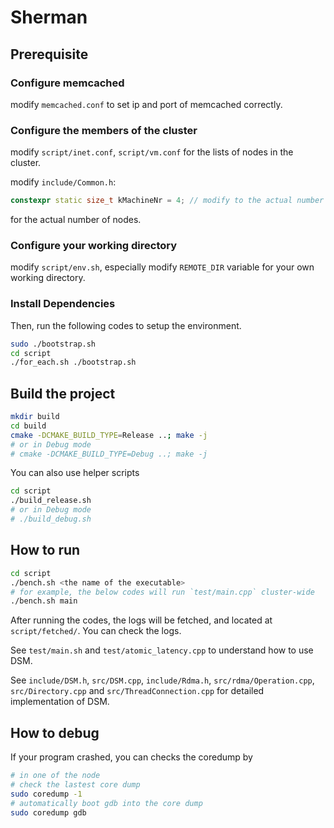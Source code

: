 #  Sherman
## Prerequisite

### Configure memcached

modify `memcached.conf` to set ip and port of memcached correctly.

### Configure the members of the cluster
modify `script/inet.conf`, `script/vm.conf` for the lists of nodes in the cluster.

modify `include/Common.h`:

``` c++
constexpr static size_t kMachineNr = 4; // modify to the actual number of machines
```

for the actual number of nodes.

### Configure your working directory
modify `script/env.sh`, especially modify `REMOTE_DIR` variable for your own working directory.

### Install Dependencies

Then, run the following codes to setup the environment.

``` bash
sudo ./bootstrap.sh
cd script
./for_each.sh ./bootstrap.sh
```

## Build the project

``` bash
mkdir build
cd build
cmake -DCMAKE_BUILD_TYPE=Release ..; make -j
# or in Debug mode
# cmake -DCMAKE_BUILD_TYPE=Debug ..; make -j
```

You can also use helper scripts

``` bash
cd script
./build_release.sh
# or in Debug mode
# ./build_debug.sh
```

## How to run

``` bash
cd script
./bench.sh <the name of the executable>
# for example, the below codes will run `test/main.cpp` cluster-wide
./bench.sh main
```

After running the codes, the logs will be fetched, and located at `script/fetched/`. You can check the logs.

See `test/main.sh` and `test/atomic_latency.cpp` to understand how to use DSM.

See `include/DSM.h`, `src/DSM.cpp`, `include/Rdma.h`, `src/rdma/Operation.cpp`, `src/Directory.cpp` and `src/ThreadConnection.cpp` for detailed implementation of DSM.

## How to debug

If your program crashed, you can checks the coredump by

``` bash
# in one of the node
# check the lastest core dump
sudo coredump -1
# automatically boot gdb into the core dump
sudo coredump gdb
```
